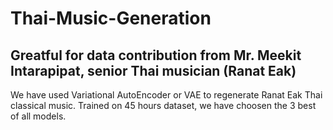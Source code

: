 # Thai-Music-Generation

## Greatful for data contribution from Mr. Meekit Intarapipat, senior Thai musician (Ranat Eak)

We have used Variational AutoEncoder or VAE to regenerate Ranat Eak Thai classical music. Trained on 45 hours dataset, we have choosen the 3 best of all models.


